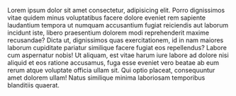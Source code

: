 Lorem ipsum dolor sit amet consectetur, adipisicing elit. Porro dignissimos vitae quidem minus voluptatibus facere dolore eveniet rem sapiente laudantium tempora ut numquam accusantium fugiat reiciendis aut laborum incidunt iste, libero praesentium dolorem modi reprehenderit maxime recusandae? Dicta ut, dignissimos quas exercitationem, id in nam maiores laborum cupiditate pariatur similique facere fugiat eos repellendus? Labore cum aspernatur nobis! Ut aliquam, est vitae harum iure labore ad dolore nisi aliquid et eos ratione accusamus, fuga esse eveniet vero beatae ab eum rerum atque voluptate officia ullam sit. Qui optio placeat, consequuntur amet dolorem ullam! Natus similique minima laboriosam temporibus blanditiis quaerat.
